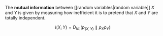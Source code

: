 The **mutual information** between [[random variables|random variable]] $X$ and $Y$ is given by measuring how inefficient it is to pretend that $X$ and $Y$ are totally independent.

$$
I(X ; Y ) = D_{KL}( p_{(X, Y)} \parallel p_X p_Y )
$$